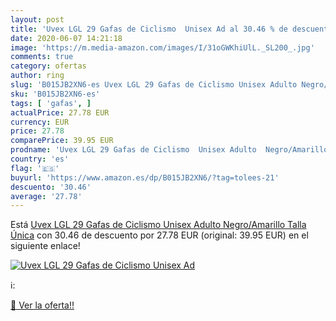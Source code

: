 ```yaml
---
layout: post
title: 'Uvex LGL 29 Gafas de Ciclismo  Unisex Ad al 30.46 % de descuento'
date: 2020-06-07 14:21:18
image: 'https://m.media-amazon.com/images/I/31oGWKhiUlL._SL200_.jpg'
comments: true
category: ofertas
author: ring
slug: 'B015JB2XN6-es Uvex LGL 29 Gafas de Ciclismo Unisex Adulto Negro/Amarillo...'
sku: 'B015JB2XN6-es'
tags: [ 'gafas', ]
actualPrice: 27.78 EUR
currency: EUR
price: 27.78
comparePrice: 39.95 EUR
prodname: 'Uvex LGL 29 Gafas de Ciclismo  Unisex Adulto  Negro/Amarillo  Talla Única'
country: 'es'
flag: '🇪🇸'
buyurl: 'https://www.amazon.es/dp/B015JB2XN6/?tag=tolees-21'
descuento: '30.46'
average: '27.78'
---
```


Está [Uvex LGL 29 Gafas de Ciclismo  Unisex Adulto  Negro/Amarillo  Talla Única](https://www.amazon.es/dp/B015JB2XN6/?tag=tolees-21) con 30.46 de descuento por 27.78 EUR (original: 39.95 EUR) en el siguiente enlace!

[![Uvex LGL 29 Gafas de Ciclismo  Unisex Ad](https://m.media-amazon.com/images/I/31oGWKhiUlL._SL200_.jpg)](https://www.amazon.es/dp/B015JB2XN6/?tag=tolees-21)

ℹ️:


[🛒 Ver la oferta!!](https://www.amazon.es/dp/B015JB2XN6/?tag=tolees-21)
